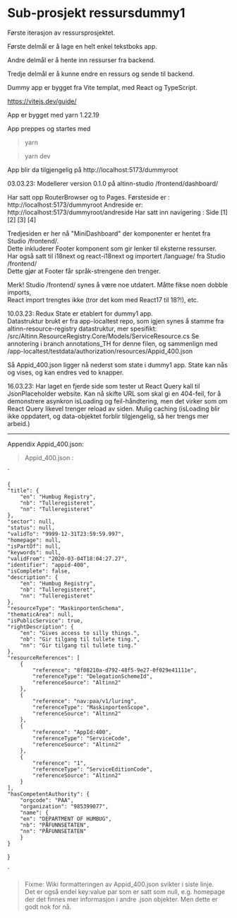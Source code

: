 # Sub-prosjekt ressursdummy1
Første iterasjon av ressursprosjektet.

Første delmål er å lage en helt enkel tekstboks app.

Andre delmål er å hente inn ressurser fra backend.

Tredje delmål er å kunne endre en ressurs og sende til backend.

Dummy app er bygget fra Vite templat, med React og TypeScript.

https://vitejs.dev/guide/

App er bygget med yarn 1.22.19

App preppes og startes med
> yarn

> yarn dev

App blir da tilgjengelig på http://localhost:5173/dummyroot

03.03.23: Modellerer version 0.1.0 på altinn-studio /frontend/dashboard/

Har satt opp RouterBrowser og to Pages. 
Førsteside er : http://localhost:5173/dummyroot
Andreside er: http://localhost:5173/dummyroot/andreside
Har satt inn navigering : Side [1] [2] [3] [4]

Tredjesiden er her nå "MiniDashboard" der komponenter er hentet fra Studio /frontend/.<br>
Dette inkluderer Footer komponent som gir lenker til eksterne ressurser.<br>
Har også satt til i18next og react-i18next og importert /language/ fra Studio /frontend/<br>
Dette gjør at Footer får språk-strengene den trenger.

Merk! Studio /frontend/ synes å være noe utdatert. Måtte fikse noen dobble imports, <br> 
React import trengtes ikke (tror det kom med React17 til 18?!), etc.<br>

10.03.23: Redux State er etablert for dummy1 app.<br>
Datastruktur brukt er fra app-localtest repo, 
som igjen synes å stamme fra altinn-resource-registry datastruktur, mer spesifikt:
/src/Altinn.ResourceRegistry.Core/Models/ServiceResource.cs
Se annotering i branch annotations_TH for denne filen, og sammenlign med
/app-localtest/testdata/authorization/resources/Appid_400.json

Så Appid_400.json ligger nå nederst som state i dummy1 app. State kan nås og vises,
og kan endres ved to knapper.

16.03.23: Har laget en fjerde side som tester ut React Query kall
til JsonPlaceholder website. Kan nå skifte URL som skal gi en 404-feil,
for å demonstrere asynkron isLoading og feil-håndtering, men det 
virker som om React Query likevel trenger reload av siden. Mulig
caching (isLoading blir ikke oppdatert, og data-objektet forblir tilgjengelig,
så her trengs mer arbeid.)


*******************************
Appendix Appid_400.json:


  > Appid_400.json : 
  
  `
	
	{
	"title": {
		"en": "Humbug Registry",
		"nb": "Tulleregisteret",
		"nn": "Tulleregisteret"
	},
	"sector": null,
	"status": null,
	"validTo": "9999-12-31T23:59:59.997",
	"homepage": null,
	"isPartOf": null,
	"keywords": null,
	"validFrom": "2020-03-04T18:04:27.27",
	"identifier": "appid-400",
	"isComplete": false,
	"description": {
		"en": "Humbug Registry",
		"nb": "Tulleregisteret",
		"nn": "Tulleregisteret"
	},
	"resourceType": "MaskinportenSchema",
	"thematicArea": null,
	"isPublicService": true,
	"rightDescription": {
		"en": "Gives access to silly things.",
		"nb": "Gir tilgang til tullete ting.",
		"nn": "Gir tilgang til tullete ting."
	},
	"resourceReferences": [
		{
			"reference": "8f08210a-d792-48f5-9e27-0f029e41111e",
			"referenceType": "DelegationSchemeId",
			"referenceSource": "Altinn2"
		},
		{
			"reference": "nav:paa/v1/luring",
			"referenceType": "MaskinportenScope",
			"referenceSource": "Altinn2"
		},
		{
			"reference": "AppId:400",
			"referenceType": "ServiceCode",
			"referenceSource": "Altinn2"
		},
		{
			"reference": "1",
			"referenceType": "ServiceEditionCode",
			"referenceSource": "Altinn2"
		}
	],
	"hasCompetentAuthority": {
		"orgcode": "PAA",
		"organization": "985399077",
		"name": {
		"en": "DEPARTMENT OF HUMBUG",
		"nb": "PÅFUNNSETATEN",
		"nn": "PÅFUNNSETATEN"
		}
	}
}

`

> Fixme: Wiki formatteringen av Appid_400.json svikter i siste linje.<br>
> Det er også endel key:value par som er satt som null, e.g. homepage <br>
> der det finnes mer informasjon i andre .json objekter. Men dette er godt nok for nå.



